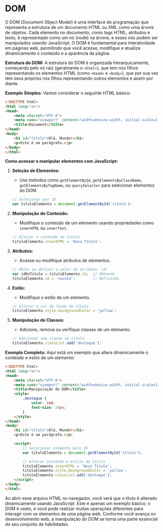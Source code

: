 # DOM

O DOM (Document Object Model) é uma interface de programação que representa a estrutura de um documento HTML ou XML como uma árvore de objetos. Cada elemento no documento, como tags HTML, atributos e texto, é representado como um nó (node) na árvore, e esses nós podem ser manipulados usando JavaScript. O DOM é fundamental para interatividade em páginas web, permitindo que você acesse, modifique e atualize dinamicamente o conteúdo e a aparência da página.

**Estrutura do DOM:**
A estrutura do DOM é organizada hierarquicamente, começando pelo nó raiz (geralmente o `<html>`), que tem nós filhos representando os elementos HTML (como `<head>` e `<body>`), que por sua vez têm seus próprios nós filhos representando outros elementos e assim por diante.

**Exemplo Simples:**
Vamos considerar o seguinte HTML básico:

```html
<!DOCTYPE html>
<html lang="en">
<head>
    <meta charset="UTF-8">
    <meta name="viewport" content="width=device-width, initial-scale=1.0">
    <title>Document</title>
</head>
<body>
    <h1 id="titulo">Olá, Mundo!</h1>
    <p>Este é um parágrafo.</p>
</body>
</html>
```

**Como acessar e manipular elementos com JavaScript:**

1. **Seleção de Elementos:**
   - Use métodos como `getElementById`, `getElementsByClassName`, `getElementsByTagName`, ou `querySelector` para selecionar elementos do DOM.

   ```javascript
   // Selecionar por ID
   var tituloElemento = document.getElementById('titulo');
   ```

2. **Manipulação de Conteúdo:**
   - Modifique o conteúdo de um elemento usando propriedades como `innerHTML` ou `innerText`.

   ```javascript
   // Alterar o conteúdo do título
   tituloElemento.innerHTML = 'Novo Título';
   ```

3. **Atributos:**
   - Acesse ou modifique atributos de elementos.

   ```javascript
   // Obter ou definir o valor do atributo 'id'
   var idDoTitulo = tituloElemento.id;  // Obtendo
   tituloElemento.id = 'novoId';        // Definindo
   ```

4. **Estilo:**
   - Modifique o estilo de um elemento.

   ```javascript
   // Alterar a cor de fundo do título
   tituloElemento.style.backgroundColor = 'yellow';
   ```

5. **Manipulação de Classes:**
   - Adicione, remova ou verifique classes de um elemento.

   ```javascript
   // Adicionar uma classe ao título
   tituloElemento.classList.add('destaque');
   ```

**Exemplo Completo:**
Aqui está um exemplo que altera dinamicamente o conteúdo e estilo de um elemento:

```html
<!DOCTYPE html>
<html lang="en">
<head>
    <meta charset="UTF-8">
    <meta name="viewport" content="width=device-width, initial-scale=1.0">
    <title>Manipulação do DOM</title>
    <style>
        .destaque {
            color: red;
            font-size: 24px;
        }
    </style>
</head>
<body>
    <h1 id="titulo">Olá, Mundo!</h1>
    <p>Este é um parágrafo.</p>

    <script>
        // Selecionar elemento pelo ID
        var tituloElemento = document.getElementById('titulo');

        // Alterar conteúdo e estilo do título
        tituloElemento.innerHTML = 'Novo Título';
        tituloElemento.style.backgroundColor = 'yellow';
        tituloElemento.classList.add('destaque');
    </script>
</body>
</html>
```

Ao abrir esse arquivo HTML no navegador, você verá que o título é alterado dinamicamente usando JavaScript. Este é apenas um exemplo básico; o DOM é vasto, e você pode realizar muitas operações diferentes para interagir com os elementos de uma página web. Conforme você avança no desenvolvimento web, a manipulação do DOM se torna uma parte essencial do seu conjunto de habilidades.